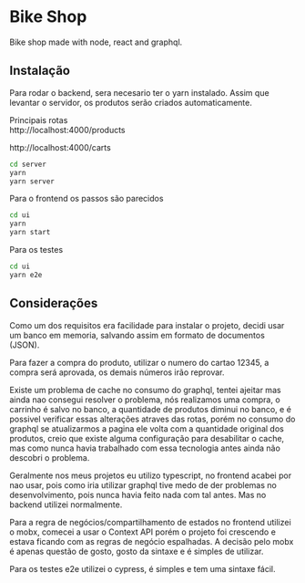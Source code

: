 # Bike Shop

Bike shop made with node, react and graphql.

## Instalação 

Para rodar o backend, sera necesario ter o yarn instalado. Assim que levantar o servidor, os produtos serão criados automaticamente.

Principais rotas\
http://localhost:4000/products


http://localhost:4000/carts

```bash
cd server
yarn
yarn server
```

Para o frontend os passos são parecidos

```bash
cd ui
yarn
yarn start
```

Para os testes
```bash
cd ui
yarn e2e
```

## Considerações 
Como um dos requisitos era facilidade para instalar o projeto, decidi usar um banco em memoria, salvando assim em formato de documentos (JSON).

Para fazer a compra do produto, utilizar o numero do cartao 12345, a compra será aprovada, os demais números irão reprovar.

Existe um problema de cache no consumo do graphql, tentei ajeitar mas ainda nao consegui resolver o problema, nós realizamos uma compra, o carrinho é salvo no banco, a quantidade de produtos diminui no banco, e é possivel verificar essas alterações atraves das rotas, porém no consumo do graphql se atualizarmos a pagina ele volta com a quantidade original dos produtos, creio que existe alguma configuração para desabilitar o cache, mas como nunca havia trabalhado com essa tecnologia antes ainda não descobri o problema.

Geralmente nos meus projetos eu utilizo typescript, no frontend acabei por nao usar, pois como iria utilizar graphql tive medo de der problemas no desenvolvimento, pois nunca havia feito nada com tal antes. Mas no backend utilizei normalmente.

Para a regra de negócios/compartilhamento de estados no frontend utilizei o mobx, comecei a usar o Context API porém o projeto foi crescendo e estava ficando com as regras de negócio espalhadas. A decisão pelo mobx é apenas questão de gosto, gosto da sintaxe e é simples de utilizar.

Para os testes e2e utilizei o cypress, é simples e tem uma sintaxe fácil.